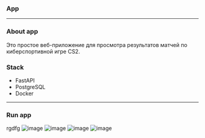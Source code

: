 ### App
---
### About app
Это простое веб-приложение для просмотра результатов матчей по киберспортивной игре CS2.
### Stack
- FastAPI
- PostgreSQL
- Docker
---
### Run app
rgdfg
![image](https://github.com/BurntOutBlunt/Web/assets/109072330/82158353-4156-422c-8d48-dd14e04f84b9)
![image](https://github.com/BurntOutBlunt/Web/assets/109072330/eb0ce0bc-1712-4743-aea3-f77d59c5f609)
![image](https://github.com/BurntOutBlunt/Web/assets/109072330/10483785-19f3-4290-bab7-d432245678cf)
![image](https://github.com/BurntOutBlunt/Web/assets/109072330/aa4002b2-f0d8-40b6-a85b-87ea641c4892)
